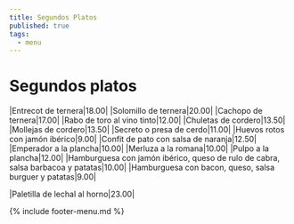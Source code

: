 ```yaml
---
title: Segundos Platos
published: true
tags:
  - menu
---
```


# Segundos platos

|Entrecot de ternera|18.00|
|Solomillo de ternera|20.00|
|Cachopo de ternera|17.00|
|Rabo de toro al vino tinto|12.00|
|Chuletas de cordero|13.50|
|Mollejas de cordero|13.50|
|Secreto o presa de cerdo|11.00|
|Huevos rotos con jamón ibérico|9.00|
|Confit de pato con salsa de naranja|12.50|
|Emperador a la plancha|10.00|
|Merluza a la romana|10.00|
|Pulpo a la plancha|12.00|
|Hamburguesa con jamón ibérico, queso de rulo de cabra, salsa barbacoa y patatas|10.00|
|Hamburguesa con bacon, queso, salsa burguer y patatas|9.00|


|Paletilla de lechal al horno|23.00|

<!-- |Paletilla de cordero de lechal asada|24.50| -->
 
{% include footer-menu.md %}
